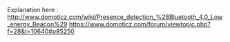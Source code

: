 Explanation here : 
http://www.domoticz.com/wiki/Presence_detection_%28Bluetooth_4.0_Low_energy_Beacon%29
https://www.domoticz.com/forum/viewtopic.php?f=28&t=10640#p85250
